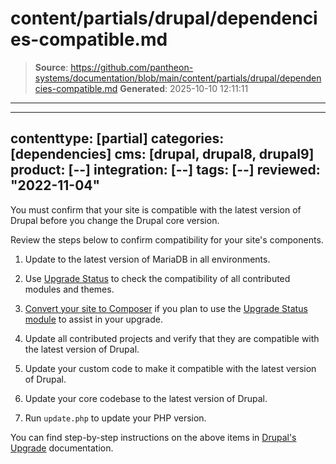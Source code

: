 # content/partials/drupal/dependencies-compatible.md

> **Source**: https://github.com/pantheon-systems/documentation/blob/main/content/partials/drupal/dependencies-compatible.md
> **Generated**: 2025-10-10 12:11:11

---

---
contenttype: [partial]
categories: [dependencies]
cms: [drupal, drupal8, drupal9]
product: [--]
integration: [--]
tags: [--]
reviewed: "2022-11-04"
---

You must confirm that your site is compatible with the latest version of Drupal before you change the Drupal core version.
 
Review the steps below to confirm compatibility for your site's components.

1. Update to the latest version of MariaDB in all environments.

1. Use [Upgrade Status](https://www.drupal.org/project/upgrade_status) to check the compatibility of all contributed modules and themes.

1. [Convert your site to Composer](/guides/composer-convert) if you plan to use the [Upgrade Status module](https://www.drupal.org/project/upgrade_status/) to assist in your upgrade.

1. Update all contributed projects and verify that they are compatible with the latest version of Drupal.

1. Update your custom code to make it compatible with the latest version of Drupal.

1. Update your core codebase to the latest version of Drupal.

1. Run `update.php` to update your PHP version.

You can find step-by-step instructions on the above items in [Drupal's Upgrade](https://www.drupal.org/docs/upgrading-drupal) documentation.